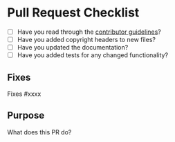 # Pull Request Checklist

* [ ] Have you read through the [contributor guidelines](https://github.com/47deg/nine-cards-v2/blob/master/CONTRIBUTING.md)?
* [ ] Have you added copyright headers to new files?
* [ ] Have you updated the documentation?
* [ ] Have you added tests for any changed functionality?

## Fixes

Fixes #xxxx

## Purpose

What does this PR do?

